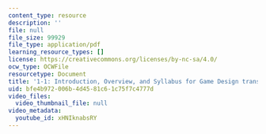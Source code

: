 ```yaml
---
content_type: resource
description: ''
file: null
file_size: 99929
file_type: application/pdf
learning_resource_types: []
license: https://creativecommons.org/licenses/by-nc-sa/4.0/
ocw_type: OCWFile
resourcetype: Document
title: '1-1: Introduction, Overview, and Syllabus for Game Design transcript'
uid: bfe4b972-006b-4d45-81c6-1c75f7c4777d
video_files:
  video_thumbnail_file: null
video_metadata:
  youtube_id: xHNIknabsRY
---
```

